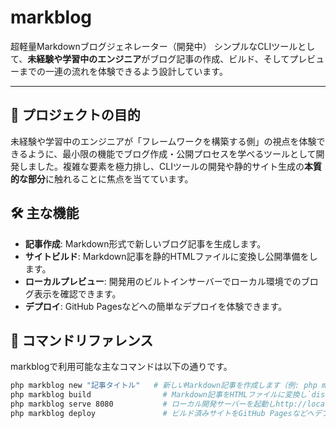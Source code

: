 # markblog

超軽量Markdownブログジェネレーター（開発中）
シンプルなCLIツールとして、**未経験や学習中のエンジニア**がブログ記事の作成、ビルド、そしてプレビューまでの一連の流れを体験できるよう設計しています。

---

## 🎯 プロジェクトの目的

未経験や学習中のエンジニアが「フレームワークを構築する側」の視点を体験できるように、最小限の機能でブログ作成・公開プロセスを学べるツールとして開発しました。複雑な要素を極力排し、CLIツールの開発や静的サイト生成の**本質的な部分**に触れることに焦点を当てています。

## 🛠 主な機能

-   **記事作成**: Markdown形式で新しいブログ記事を生成します。
-   **サイトビルド**: Markdown記事を静的HTMLファイルに変換し公開準備をします。
-   **ローカルプレビュー**: 開発用のビルトインサーバーでローカル環境でのブログ表示を確認できます。
-   **デプロイ**: GitHub Pagesなどへの簡単なデプロイを体験できます。

## 🚀 コマンドリファレンス

markblogで利用可能な主なコマンドは以下の通りです。

```bash
php markblog new "記事タイトル"   # 新しいMarkdown記事を作成します（例: php markblog new "初めてのブログ"）
php markblog build                # Markdown記事をHTMLファイルに変換し`dist/`ディレクトリに出力します
php markblog serve 8080           # ローカル開発サーバーを起動しhttp://localhost:8080 でプレビューします
php markblog deploy               # ビルド済みサイトをGitHub Pagesなどへデプロイします
```